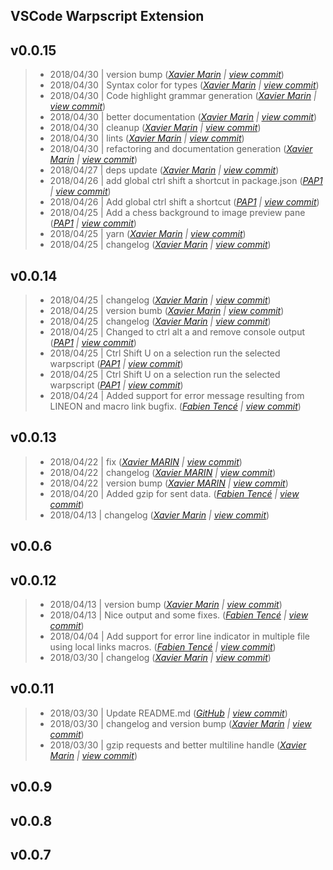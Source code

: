 VSCode Warpscript Extension
---

## v0.0.15

> +  2018/04/30  | version bump  (*[Xavier Marin](marin.xavier@gmail.com) | [view commit](https://github.com/Giwi/VSCode-WarpScriptLangage//commit/56ddea9b22df41d25b216cfac3aea60c46054628)*)
> +  2018/04/30  | Syntax color for types  (*[Xavier Marin](marin.xavier@gmail.com) | [view commit](https://github.com/Giwi/VSCode-WarpScriptLangage//commit/d86eb446e6480fb62f949c9ddeba776f68ac7046)*)
> +  2018/04/30  | Code highlight grammar generation  (*[Xavier Marin](marin.xavier@gmail.com) | [view commit](https://github.com/Giwi/VSCode-WarpScriptLangage//commit/25feb38f9ba3c2e3c21093bb552d1278349027de)*)
> +  2018/04/30  | better documentation  (*[Xavier Marin](marin.xavier@gmail.com) | [view commit](https://github.com/Giwi/VSCode-WarpScriptLangage//commit/2d8fbc7a30aabe41881296aeb7b053525d8255ba)*)
> +  2018/04/30  | cleanup  (*[Xavier Marin](marin.xavier@gmail.com) | [view commit](https://github.com/Giwi/VSCode-WarpScriptLangage//commit/f513e502028e35c1eb3455fc4753b6f54b018fab)*)
> +  2018/04/30  | lints  (*[Xavier Marin](marin.xavier@gmail.com) | [view commit](https://github.com/Giwi/VSCode-WarpScriptLangage//commit/5f4a3e769b7753bc625844bd68694e85dfa0b065)*)
> +  2018/04/30  | refactoring and documentation generation  (*[Xavier Marin](marin.xavier@gmail.com) | [view commit](https://github.com/Giwi/VSCode-WarpScriptLangage//commit/c3b1e2ffcc1e3cd6a548c9ae22f091d74eecdc8c)*)
> +  2018/04/27  | deps update  (*[Xavier Marin](marin.xavier@gmail.com) | [view commit](https://github.com/Giwi/VSCode-WarpScriptLangage//commit/2195e1f7522bf30bd232badad497d87b983f56d5)*)
> +  2018/04/26  | add global ctrl shift a shortcut in package.json  (*[PAP1](pierre.papin@cityzendata.com) | [view commit](https://github.com/Giwi/VSCode-WarpScriptLangage//commit/1b84613712c9e6535d81ec4931d45aff512ceed1)*)
> +  2018/04/26  | Add global ctrl shift a shortcut  (*[PAP1](pierre.papin@cityzendata.com) | [view commit](https://github.com/Giwi/VSCode-WarpScriptLangage//commit/0df83037f290012f902dbfda7b73e9a859c2d823)*)
> +  2018/04/25  | Add a chess background to image preview pane  (*[PAP1](pierre.papin@cityzendata.com) | [view commit](https://github.com/Giwi/VSCode-WarpScriptLangage//commit/2f10f19f9946c070626226007cb5259336ff881d)*)
> +  2018/04/25  | yarn  (*[Xavier Marin](marin.xavier@gmail.com) | [view commit](https://github.com/Giwi/VSCode-WarpScriptLangage//commit/bb5fda48bdfdfd25ad35c661bea2abfc78ab945a)*)
> +  2018/04/25  | changelog  (*[Xavier Marin](marin.xavier@gmail.com) | [view commit](https://github.com/Giwi/VSCode-WarpScriptLangage//commit/d1a717f9d94c866ac7a36bde09964ef1be46eba9)*)

## v0.0.14

> +  2018/04/25  | changelog  (*[Xavier Marin](marin.xavier@gmail.com) | [view commit](https://github.com/Giwi/VSCode-WarpScriptLangage//commit/f8ca6424652397dda7aca94c6fd1cc8019248b97)*)
> +  2018/04/25  | version bumb  (*[Xavier Marin](marin.xavier@gmail.com) | [view commit](https://github.com/Giwi/VSCode-WarpScriptLangage//commit/5ba083298edb386e1040b4bd94a582c140966656)*)
> +  2018/04/25  | changelog  (*[Xavier Marin](marin.xavier@gmail.com) | [view commit](https://github.com/Giwi/VSCode-WarpScriptLangage//commit/dbf14c81b4b74d6410bef5ff170f38966724ae7a)*)
> +  2018/04/25  | Changed to ctrl alt a and remove console output  (*[PAP1](pierre.papin@cityzendata.com) | [view commit](https://github.com/Giwi/VSCode-WarpScriptLangage//commit/85b814d0ce6f9cfda74412dedbe492abc9b914f5)*)
> +  2018/04/25  | Ctrl Shift U on a selection run the selected warpscript  (*[PAP1](pierre.papin@cityzendata.com) | [view commit](https://github.com/Giwi/VSCode-WarpScriptLangage//commit/173eae9d23840dbc6958905a0457dd017908cb2e)*)
> +  2018/04/25  | Ctrl Shift U on a selection run the selected warpscript  (*[PAP1](pierre.papin@cityzendata.com) | [view commit](https://github.com/Giwi/VSCode-WarpScriptLangage//commit/3cbd9c2be4e4084c7d223abe686ed481a8030526)*)
> +  2018/04/24  | Added support for error message resulting from LINEON and macro link bugfix.  (*[Fabien Tencé](fabien.tence@cityzendata.com) | [view commit](https://github.com/Giwi/VSCode-WarpScriptLangage//commit/8087dfe405642ce9a7dead31ee599444732abeee)*)

## v0.0.13

> +  2018/04/22  | fix  (*[Xavier MARIN](marin.xavier@gmail.com) | [view commit](https://github.com/Giwi/VSCode-WarpScriptLangage//commit/bac95f66955c07c6618535ba8f5b64fa7fec6d73)*)
> +  2018/04/22  | changelog  (*[Xavier MARIN](marin.xavier@gmail.com) | [view commit](https://github.com/Giwi/VSCode-WarpScriptLangage//commit/4711121b1c86656d98fb5e0dd7e1f2789835ea09)*)
> +  2018/04/22  | version bump  (*[Xavier MARIN](marin.xavier@gmail.com) | [view commit](https://github.com/Giwi/VSCode-WarpScriptLangage//commit/97d672144f2268499e74d0c10d18b78e343feaf3)*)
> +  2018/04/20  | Added gzip for sent data.  (*[Fabien Tencé](fabien.tence@cityzendata.com) | [view commit](https://github.com/Giwi/VSCode-WarpScriptLangage//commit/ee4cb68da6f9c29c35e30bee23c7bdfd462634f9)*)
> +  2018/04/13  | changelog  (*[Xavier Marin](marin.xavier@gmail.com) | [view commit](https://github.com/Giwi/VSCode-WarpScriptLangage//commit/946d9b7ede831bd6169256b07250858fcceafdc2)*)

## v0.0.6


## v0.0.12

> +  2018/04/13  | version bump  (*[Xavier Marin](marin.xavier@gmail.com) | [view commit](https://github.com/Giwi/VSCode-WarpScriptLangage//commit/7218118f1ccf80a6a0232ab80cabff3cbc969100)*)
> +  2018/04/13  | Nice output and some fixes.  (*[Fabien Tencé](fabien.tence@cityzendata.com) | [view commit](https://github.com/Giwi/VSCode-WarpScriptLangage//commit/cd385109af65eb60f5d12f788dcf48fe8c01cbbe)*)
> +  2018/04/04  | Add support for error line indicator in multiple file using local links macros.  (*[Fabien Tencé](fabien.tence@cityzendata.com) | [view commit](https://github.com/Giwi/VSCode-WarpScriptLangage//commit/d207082baef5823caaf60f0a982343c934da3b78)*)
> +  2018/03/30  | changelog  (*[Xavier Marin](marin.xavier@gmail.com) | [view commit](https://github.com/Giwi/VSCode-WarpScriptLangage//commit/76e684ffcb887d7ea6428590ab40680e1fcea6a8)*)

## v0.0.11

> +  2018/03/30  | Update README.md  (*[GitHub](noreply@github.com) | [view commit](https://github.com/Giwi/VSCode-WarpScriptLangage//commit/6527dc8a58effb26f5eed35099d340594b062ca2)*)
> +  2018/03/30  | changelog and version bump  (*[Xavier Marin](marin.xavier@gmail.com) | [view commit](https://github.com/Giwi/VSCode-WarpScriptLangage//commit/8fb5f4c2cd60675c57e18f0e22b6a6204ee5bc34)*)
> +  2018/03/30  | gzip requests and better multiline handle  (*[Xavier Marin](marin.xavier@gmail.com) | [view commit](https://github.com/Giwi/VSCode-WarpScriptLangage//commit/d67dc2cda595e7ce5bd6eb0e3d6dc73f96a89281)*)

## v0.0.9


## v0.0.8


## v0.0.7




